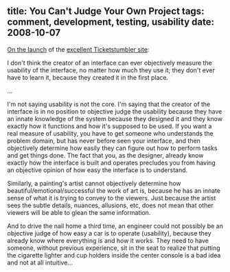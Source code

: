 title: You Can't Judge Your Own Project
tags: comment, development, testing, usability
date: 2008-10-07
---
<a href="http://news.ycombinator.com/item?id=268447">On the launch</a> of the <a href="http://ticketstumbler.com">excellent Ticketstumbler site</a>:

I don't think the creator of an interface can ever objectively measure the usability of the interface, no matter how much they use it; they don't ever have to learn it, because they created it in the first place.

...

I'm not saying usability is not the core.  I'm saying that the creator of the interface is in no position to objective judge the usability because they have an innate knowledge of the system because they designed it and they know exactly how it functions and how it's supposed to be used. If you want a real measure of usability, you have to get someone who understands the problem domain, but has never before seen your interface, and then objectively determine how easily they can figure out how to perform tasks and get things done. The fact that you, as the designer, already know exactly how the interface is built and operates precludes you from having an objective opinion of how easy the interface is to understand.

Similarly, a painting's artist cannot objectively determine how beautiful/emotional/successful the work of art is, because he has an innate sense of what it is trying to convey to the viewers. Just because the artist sees the subtle details, nuances, allusions, etc, does not mean that other viewers will be able to glean the same information.

And to drive the nail home a third time, an engineer could not possibly be an objective judge of how easy a car is to operate (usability), because they already know where everything is and how it works. They need to have someone, without previous experience, sit in the seat to realize that putting the cigarette lighter and cup holders inside the center console is a bad idea and not at all intuitive...

